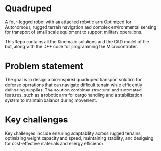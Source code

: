 # Quadruped
A four-legged robot with an attached robotic arm Optimized for Autonomous,
rugged terrain navigation and complex environmental sensing for transport of small scale equipment to support military operations.

This Repo contains all the Kinematic solutions and the CAD model of the bot, along with the C++ code for programming the Microcontroller.

# Problem statement 
The goal is to design a bio-inspired quadruped transport solution for defense operations that can navigate difficult terrain while efficiently delivering supplies. 
The solution combines structural and automated features, such as a robotic arm for cargo handling and a 
stabilization system to maintain balance during movement.

# Key challenges
Key challenges include ensuring adaptability across rugged terrains, optimizing weight capacity and speed, maintaining stability, and designing for cost-effective materials and energy efficiency
